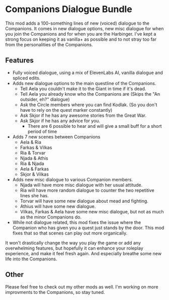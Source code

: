 # Companions Dialogue Bundle

This mod adds a 100-something lines of new (voiced) dialogue to the Companions. It comes in new dialogue options, new misc dialogue for when you join the Companions and for when you are the Harbinger. I've kept a strong focus on keeping it as vanilla+ as possible and to not stray too far from the personalities of the Companions.

## Features

- Fully voiced dialogue, using a mix of ElevenLabs AI, vanilla dialogue and spliced edits.
- Adds new dialogue options to the main questline of the Companions.
	- Tell Aela you couldn't make it to the Giant in time if it's dead.
	- Tell Aela you already know who the Companions are (Skips the "An outsider, eh?" dialogue)
	- Ask the Circle members where you can find Kodlak. (So you don't have to rely on the quest marker constantly)
	- Ask Skjor if he has any awesome stories from the Great War.
	- Ask Skjor if he has any advice for you.
		- There are 6 possible to hear and will give a small buff for a short period of time
- Adds 7 new scenes between Companions
	- Aela & Ria
	- Farkas & Vilkas
	- Ria & Torvar
	- Njada & Athis
	- Ria & Njada
	- Aela & Farkas
	- Skjor & Vilkas
- Adds new misc dialogue to various Companion members.
	- Njada will have more misc dialogue with her usual attitude.
	- Ria will have more random dialogue to counter the two repetitive lines she has.
	- Torvar will have some new dialogue about mead and fighting.
	- Athius will have some new dialogue.
	- Vilkas, Farkas & Aela have some new misc dialogue, but not as much as the minor Companions do.
- While not dialogue related, this mod fixes the issue where the Companion who has given you a quest just stands by the door. This mod fixes that so that scenes can play out more organically.

It won't drastically change the way you play the game or add any overwhelming features, but hopefully it can enhance your roleplay experience, and make it feel fresh again. And especially breathe some new life into the Companions.

## Other

Please feel free to check out my other mods as well. I'm working on more improvments to the Companions, so stay tuned.